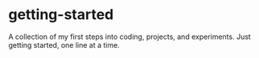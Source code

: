 # getting-started
A collection of my first steps into coding, projects, and experiments. Just getting started, one line at a time.
